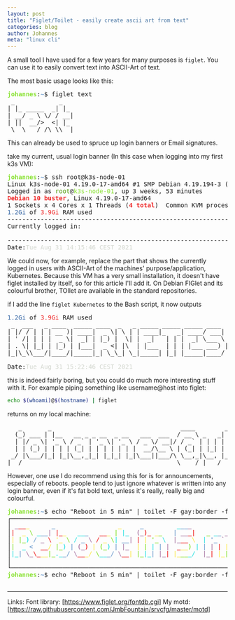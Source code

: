 ```yaml
---
layout: post
title: "Figlet/Toilet - easily create ascii art from text"
categories: blog
author: Johannes
meta: "linux cli"
---
```

A small tool I have used for a few years for many purposes is `figlet`. You can use it to easily convert text into ASCII-Art of text. 

The most basic usage looks like this:

<pre>
<font color="#8AE234"><b>johannes</b></font>:<font color="#729FCF"><b>~</b></font>$ figlet text
 _            _   
| |_ _____  _| |_ 
| __/ _ \ \/ / __|
| ||  __/&gt;  &lt;| |_ 
 \__\___/_/\_\\__|
</pre>

This can already be used to spruce up login banners or Email signatures.

take my current, usual login banner (In this case when logging into my first k3s VM):

<pre>
<font color="#8AE234"><b>johannes</b></font>:<font color="#729FCF"><b>~</b></font>$ ssh root@k3s-node-01
Linux k3s-node-01 4.19.0-17-amd64 #1 SMP Debian 4.19.194-3 (2021-07-18) x86_64
Logged in as <font color="#4E9A06">root</font>@<font color="#8AE234">k3s-node-01</font>, up 3 weeks, 53 minutes 
<font color="#EF2929"><b>Debian 10 buster</b></font>, Linux 4.19.0-17-amd64
1 Sockets x 4 Cores x 1 Threads (<font color="#EF2929"><b>4 total</b></font>)  Common KVM processor
<font color="#3465A4">1.2Gi </font>of <font color="#EF2929">3.9Gi</font> RAM used
--------------------------------------------------------------------------------
Currently logged in:
 
--------------------------------------------------------------------------------
Date:<font color="#D3D7CF">Tue Aug 31 14:15:46 CEST 2021</font>
</pre>

We could now, for example, replace the part that shows the currently logged in users with ASCII-Art of the machines' purpose/application, Kubernetes. Because this VM has a very small installation, it doesn't have figlet installed by itself, so for this article I'll add it. On Debian FIGlet and its colourful brother, TOIlet are available in the standard repositories.

if I add the line `figlet Kubernetes` to the Bash script, it now outputs
<pre>
<font color="#3465A4">1.2Gi </font>of <font color="#EF2929">3.9Gi</font> RAM used
 _  ___   _ ____  _____ ____  _   _ _____ _____ _____ ____  
| |/ / | | | __ )| ____|  _ \| \ | | ____|_   _| ____/ ___| 
| &apos; /| | | |  _ \|  _| | |_) |  \| |  _|   | | |  _| \___ \ 
| . \| |_| | |_) | |___|  _ &lt;| |\  | |___  | | | |___ ___) |
|_|\_\\___/|____/|_____|_| \_\_| \_|_____| |_| |_____|____/ 
                                                            
Date:<font color="#D3D7CF">Tue Aug 31 15:22:46 CEST 2021</font>
</pre>

this is indeed fairly boring, but you could do much more interesting stuff with it. For example piping something like username@host into figlet:
```bash
echo $(whoami)@$(hostname) | figlet
```
returns on my local machine:

<pre>   _       _                                   ____        _       
  (_) ___ | |__   __ _ _ __  _ __   ___  ___  / __ \ _   _| | __ _ 
  | |/ _ \| &apos;_ \ / _` | &apos;_ \| &apos;_ \ / _ \/ __|/ / _` | | | | |/ _` |
  | | (_) | | | | (_| | | | | | | |  __/\__ \ | (_| | |_| | | (_| |
 _/ |\___/|_| |_|\__,_|_| |_|_| |_|\___||___/\ \__,_|\__, |_|\__,_|
|__/                                          \____/ |___/       </pre>


However, one use I do recommend using this for is for announcements, especially of reboots. people tend to just ignore whatever is written into any login banner, even if it's fat bold text, unless it's really, really big and colourful.

<pre>
<font color="#8AE234"><b>johannes</b></font>:<font color="#729FCF"><b>~</b></font>$ echo &quot;Reboot in 5 min&quot; | toilet -F gay:border -f standard
┌───────────────────────────────────────────────────────────────────────┐
│ <font color="#AD7FA8"><b>_</b></font><font color="#EF2929"><b>__</b></font><font color="#FCE94F"><b>_</b></font>      <font color="#729FCF"><b>_</b></font>                 <font color="#FCE94F"><b>_</b></font>     <font color="#729FCF"><b>_</b></font>         <font color="#34E2E2"><b>_</b></font><font color="#729FCF"><b>__</b></font><font color="#AD7FA8"><b>_</b></font>              <font color="#EF2929"><b>_</b></font>       │
│<font color="#EF2929"><b>|</b></font>  <font color="#FCE94F"><b>_</b></font> <font color="#8AE234"><b>\</b></font> <font color="#34E2E2"><b>_</b></font><font color="#729FCF"><b>__</b></font><font color="#AD7FA8"><b>|</b></font> <font color="#EF2929"><b>|_</b></font><font color="#FCE94F"><b>_</b></font>   <font color="#34E2E2"><b>__</b></font><font color="#729FCF"><b>_</b></font>   <font color="#EF2929"><b>__</b></font><font color="#FCE94F"><b>_</b></font> <font color="#8AE234"><b>|</b></font> <font color="#34E2E2"><b>|_</b></font>  <font color="#AD7FA8"><b>(_</b></font><font color="#EF2929"><b>)_</b></font> <font color="#FCE94F"><b>_</b></font><font color="#8AE234"><b>_</b></font>   <font color="#729FCF"><b>|</b></font> <font color="#AD7FA8"><b>__</b></font><font color="#EF2929"><b>_|</b></font>   <font color="#8AE234"><b>_</b></font> <font color="#34E2E2"><b>_</b></font><font color="#729FCF"><b>_</b></font> <font color="#AD7FA8"><b>__</b></font><font color="#EF2929"><b>_</b></font> <font color="#FCE94F"><b>(_</b></font><font color="#8AE234"><b>)_</b></font> <font color="#34E2E2"><b>_</b></font><font color="#729FCF"><b>_</b></font>  │
│<font color="#FCE94F"><b>|</b></font> <font color="#8AE234"><b>|_</b></font><font color="#34E2E2"><b>)</b></font> <font color="#729FCF"><b>/</b></font> <font color="#AD7FA8"><b>_</b></font> <font color="#EF2929"><b>\</b></font> <font color="#FCE94F"><b>&apos;_</b></font> <font color="#8AE234"><b>\</b></font> <font color="#34E2E2"><b>/</b></font> <font color="#729FCF"><b>_</b></font> <font color="#AD7FA8"><b>\</b></font> <font color="#EF2929"><b>/</b></font> <font color="#FCE94F"><b>_</b></font> <font color="#8AE234"><b>\</b></font><font color="#34E2E2"><b>|</b></font> <font color="#729FCF"><b>__</b></font><font color="#AD7FA8"><b>|</b></font> <font color="#EF2929"><b>|</b></font> <font color="#FCE94F"><b>|</b></font> <font color="#8AE234"><b>&apos;_</b></font> <font color="#34E2E2"><b>\</b></font>  <font color="#AD7FA8"><b>|_</b></font><font color="#EF2929"><b>__</b></font> <font color="#FCE94F"><b>\</b></font>  <font color="#34E2E2"><b>|</b></font> <font color="#729FCF"><b>&apos;_</b></font> <font color="#AD7FA8"><b>`</b></font> <font color="#EF2929"><b>_</b></font> <font color="#FCE94F"><b>\</b></font><font color="#8AE234"><b>|</b></font> <font color="#34E2E2"><b>|</b></font> <font color="#729FCF"><b>&apos;_</b></font> <font color="#AD7FA8"><b>\</b></font> │
│<font color="#8AE234"><b>|</b></font>  <font color="#34E2E2"><b>_</b></font> <font color="#729FCF"><b>&lt;</b></font>  <font color="#EF2929"><b>__</b></font><font color="#FCE94F"><b>/</b></font> <font color="#8AE234"><b>|_</b></font><font color="#34E2E2"><b>)</b></font> <font color="#729FCF"><b>|</b></font> <font color="#AD7FA8"><b>(_</b></font><font color="#EF2929"><b>)</b></font> <font color="#FCE94F"><b>|</b></font> <font color="#8AE234"><b>(_</b></font><font color="#34E2E2"><b>)</b></font> <font color="#729FCF"><b>|</b></font> <font color="#AD7FA8"><b>|_</b></font>  <font color="#FCE94F"><b>|</b></font> <font color="#8AE234"><b>|</b></font> <font color="#34E2E2"><b>|</b></font> <font color="#729FCF"><b>|</b></font> <font color="#AD7FA8"><b>|</b></font>  <font color="#EF2929"><b>_</b></font><font color="#FCE94F"><b>__</b></font><font color="#8AE234"><b>)</b></font> <font color="#34E2E2"><b>|</b></font> <font color="#729FCF"><b>|</b></font> <font color="#AD7FA8"><b>|</b></font> <font color="#EF2929"><b>|</b></font> <font color="#FCE94F"><b>|</b></font> <font color="#8AE234"><b>|</b></font> <font color="#34E2E2"><b>|</b></font> <font color="#729FCF"><b>|</b></font> <font color="#AD7FA8"><b>|</b></font> <font color="#EF2929"><b>|</b></font> <font color="#FCE94F"><b>|</b></font>│
│<font color="#34E2E2"><b>|_</b></font><font color="#729FCF"><b>|</b></font> <font color="#AD7FA8"><b>\_</b></font><font color="#EF2929"><b>\_</b></font><font color="#FCE94F"><b>__</b></font><font color="#8AE234"><b>|_</b></font><font color="#34E2E2"><b>._</b></font><font color="#729FCF"><b>_/</b></font> <font color="#AD7FA8"><b>\</b></font><font color="#EF2929"><b>__</b></font><font color="#FCE94F"><b>_/</b></font> <font color="#8AE234"><b>\</b></font><font color="#34E2E2"><b>__</b></font><font color="#729FCF"><b>_/</b></font> <font color="#AD7FA8"><b>\</b></font><font color="#EF2929"><b>__</b></font><font color="#FCE94F"><b>|</b></font> <font color="#8AE234"><b>|_</b></font><font color="#34E2E2"><b>|_</b></font><font color="#729FCF"><b>|</b></font> <font color="#AD7FA8"><b>|_</b></font><font color="#EF2929"><b>|</b></font> <font color="#FCE94F"><b>|_</b></font><font color="#8AE234"><b>__</b></font><font color="#34E2E2"><b>_/</b></font>  <font color="#AD7FA8"><b>|_</b></font><font color="#EF2929"><b>|</b></font> <font color="#FCE94F"><b>|_</b></font><font color="#8AE234"><b>|</b></font> <font color="#34E2E2"><b>|_</b></font><font color="#729FCF"><b>|_</b></font><font color="#AD7FA8"><b>|_</b></font><font color="#EF2929"><b>|</b></font> <font color="#FCE94F"><b>|_</b></font><font color="#8AE234"><b>|</b></font>│
│                                                                       │
└───────────────────────────────────────────────────────────────────────┘
<font color="#8AE234"><b>johannes</b></font>:<font color="#729FCF"><b>~</b></font>$ echo &quot;Reboot in 5 min&quot; | toilet -F gay:border -f standard | wall

</pre>

------
Links:
Font library: [https://www.figlet.org/fontdb.cgi]
My motd: [https://raw.githubusercontent.com/JmbFountain/srvcfg/master/motd]